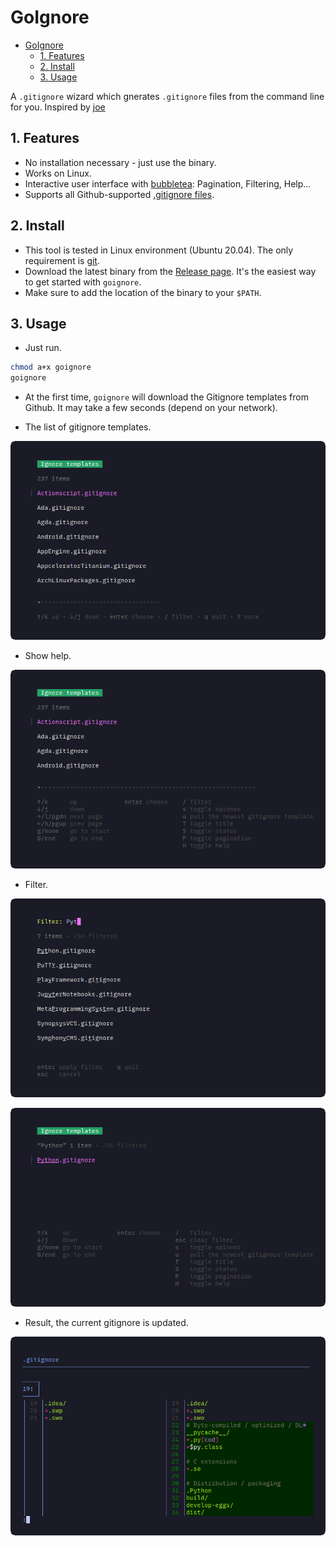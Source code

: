 # GoIgnore

- [GoIgnore](#goignore)
  - [1. Features](#1-features)
  - [2. Install](#2-install)
  - [3. Usage](#3-usage)

A `.gitignore` wizard which gnerates `.gitignore` files from the command line for you. Inspired by [joe](https://github.com/karan/joe)

## 1. Features

- No installation necessary - just use the binary.
- Works on Linux.
- Interactive user interface with [bubbletea](https://github.com/charmbracelet/bubbletea): Pagination, Filtering, Help...
- Supports all Github-supported [.gitignore files](https://github.com/github/gitignore.git).

## 2. Install

- This tool is tested in Linux environment (Ubuntu 20.04). The only requirement is [git](https://git-scm.com/book/en/v2/Getting-Started-Installing-Git).
- Download the latest binary from the [Release page](https://github.com/ntk148v/goignore/releases). It's the easiest way to get started with `goignore`.
- Make sure to add the location of the binary to your `$PATH`.

## 3. Usage

- Just run.

```bash
chmod a+x goignore
goignore
```

- At the first time, `goignore` will download the Gitignore templates from Github. It may take a few seconds (depend on your network).

- The list of gitignore templates.

![](./screenshots/start.png)

- Show help.

![](./screenshots/help.png)

- Filter.

![](./screenshots/filter1.png)

![](./screenshots/filter2.png)

- Result, the current gitignore is updated.

![](./screenshots/diff.png)
